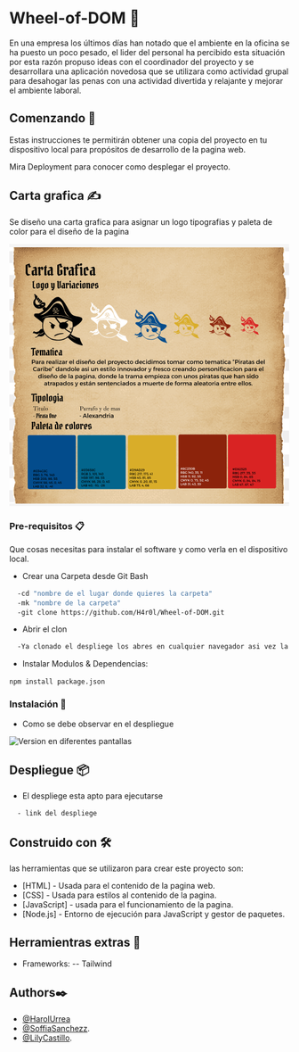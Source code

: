 # Wheel-of-DOM 🎡

En una empresa los últimos días han notado que el ambiente en la oficina se ha puesto un poco pesado, el lider del personal ha percibido esta situación por esta razón propuso ideas con el coordinador del proyecto y se desarrollara una aplicación novedosa que se utilizara como actividad grupal para desahogar las penas con una actividad divertida y relajante y mejorar el ambiente laboral.

## Comenzando 🚀

Estas instrucciones te permitirán obtener una copia del proyecto en tu dispositivo local para propósitos de desarrollo de la pagina web.

Mira Deployment para conocer como desplegar el proyecto.

## Carta grafica ✍️

 Se diseño una carta grafica para asignar un logo tipografias y paleta de color para el diseño de la pagina

![Carta Grafica](https://github.com/H4r0l/Wheel-of-DOM/blob/73a8fc9cc9e3048b13020b469ed37f4d721a6e4b/Img/Carta%20Grafica.png)

### Pre-requisitos 📋

Que cosas necesitas para instalar el software y como verla en el dispositivo local.

- Crear una Carpeta desde Git Bash

```bash
  -cd "nombre de el lugar donde quieres la carpeta"
  -mk "nombre de la carpeta"
  -git clone https://github.com/H4r0l/Wheel-of-DOM.git

```

- Abrir el clon

```bash
  -Ya clonado el despliege los abres en cualquier navegador asi vez la pagina web finalizada.
```

- Instalar Modulos & Dependencias:

``` npm install package.json ```

### Instalación 🔧

- Como se debe observar en el despliegue

![Version en diferentes pantallas](https://github.com/H4r0l/Wheel-of-DOM/blob/11109bbdc142b440efd92b5fe8c73fad0d25f5ed/Img/modo%20responsive.png)

## Despliegue 📦

- El despliege esta apto para ejecutarse

```bash
  - link del despliege
```

## Construido con 🛠️

las herramientas que se utilizaron para crear este proyecto son:

- [HTML] - Usada para el contenido de la pagina web.
- [CSS] - Usada para estilos al contenido de la pagina.
- [JavaScript] - usada para el funcionamiento de la pagina.
- [Node.js] - Entorno de ejecución para JavaScript y gestor de paquetes.

## Herramientras extras 🔧

- Frameworks:
-- Tailwind

## Authors✒️

- [@HarolUrrea](https://github.com/H4r0l)
- [@SoffiaSanchezz](https://github.com/SoffiaSanchezz).
- [@LilyCastillo](https://github.com/lilajoha29).
